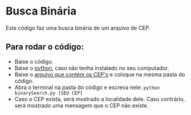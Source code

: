 # Busca Binária

Este código faz uma busca binária de um arquivo de CEP.

## Para rodar o código:

- Baixe o código.
- Baixe o [python](https://www.python.org/downloads/), caso não tenha instalado no seu computador.
- Baixe o [arquivo que contém os CEP's](https://www.dropbox.com/sh/8i46wy3q0rmasu7/AACxLU8MxYm-_IV9UvuagxzIa/aula03?dl=0&preview=cep_ordenado.dat&subfolder_nav_tracking=1) e coloque na mesma pasta do código.
- Abra o terminal na pasta do código e escreva nele: `python binarySearch.py [SEU CEP]`
- Caso o CEP exista, será mostrado a localidade dele. Caso contrário, será mostrado uma mensagem que o CEP não existe.